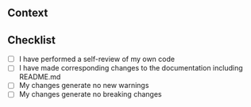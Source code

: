 ## Context

<!-- Please provide a short description or a link to documentation. -->

## Checklist

<!-- Please check all the points that apply to this pull request. -->

- [ ] I have performed a self-review of my own code
- [ ] I have made corresponding changes to the documentation including README.md
- [ ] My changes generate no new warnings
- [ ] My changes generate no breaking changes